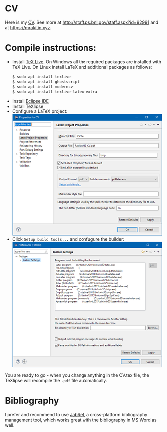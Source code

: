 # CV
Here is my [CV](RakitinMS_CV.pdf). See more at http://staff.ps.bnl.gov/staff.aspx?id=92991 and at https://mrakitin.xyz.

# Compile instructions:
- Install [TeX Live](https://www.tug.org/texlive/acquire-netinstall.html). On Windows all the required packages are installed with TeX Live. On Linux install LaTeX and additional packages as follows:
  ```shell
  $ sudo apt install texlive
  $ sudo apt install ghostscript
  $ sudo apt install moderncv
  $ sudo apt install texlive-latex-extra
  ```
- Install [Eclipse IDE](https://www.eclipse.org/downloads/)
- Install [TeXlipse](http://texlipse.sourceforge.net/manual/installation.html)
- Configure a LaTeX project:
![](images/CV_texlipse_project_prop.png)
- Click `Setup build tools...` and confugure the builder:
![](images/CV_texlipse_builder_settings.png)

You are ready to go - when you change anything in the CV.tex file, the TeXlipse will recompile the `.pdf` file automatically.

# Bibliography
I prefer and recommend to use [JabRef](http://www.jabref.org/), a cross-platform bibliography management tool, which works great with the bibliography in MS Word as well.
